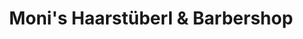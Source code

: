 ---
title: "Moni's Haarstüberl & Barbershop"
url: /glonn/monis-haarstueberl-und-barbershop/
shop: Friseur
---